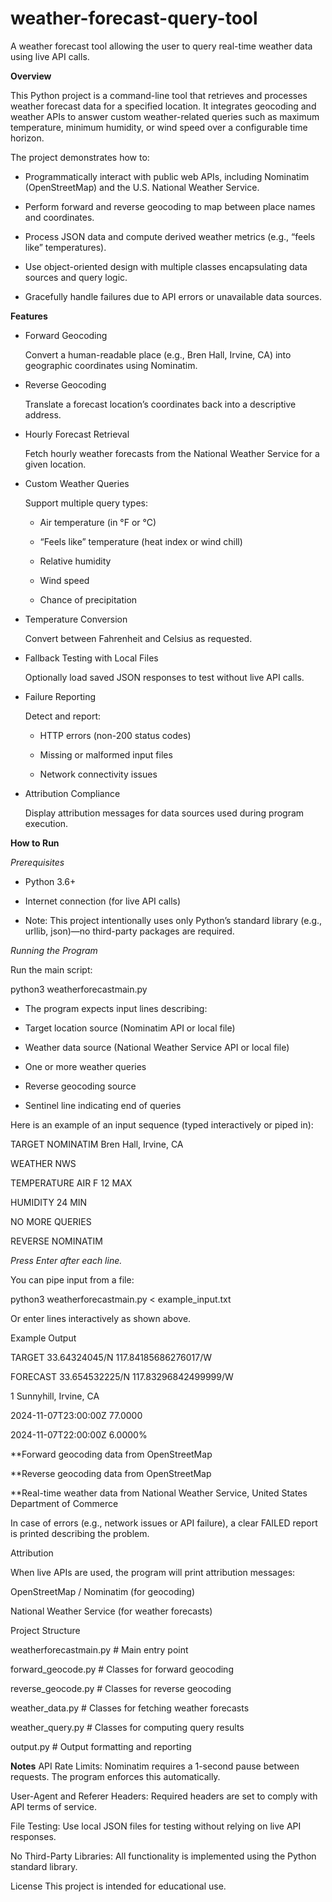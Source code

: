 # weather-forecast-query-tool
A weather forecast tool allowing the user to query real-time weather data using live API calls.

**Overview**

This Python project is a command-line tool that retrieves and processes weather forecast data for a specified location. It integrates geocoding and weather APIs to answer custom weather-related queries such as maximum temperature, minimum humidity, or wind speed over a configurable time horizon.

The project demonstrates how to:

- Programmatically interact with public web APIs, including Nominatim (OpenStreetMap) and the U.S. National Weather Service.

- Perform forward and reverse geocoding to map between place names and coordinates.

- Process JSON data and compute derived weather metrics (e.g., “feels like” temperatures).

- Use object-oriented design with multiple classes encapsulating data sources and query logic.

- Gracefully handle failures due to API errors or unavailable data sources.

**Features**

- Forward Geocoding

    Convert a human-readable place (e.g., Bren Hall, Irvine, CA) into geographic coordinates using Nominatim.

- Reverse Geocoding

    Translate a forecast location’s coordinates back into a descriptive address.

- Hourly Forecast Retrieval

    Fetch hourly weather forecasts from the National Weather Service for a given location.

- Custom Weather Queries

    Support multiple query types:

    - Air temperature (in °F or °C)

    - “Feels like” temperature (heat index or wind chill)

    - Relative humidity

    - Wind speed

    - Chance of precipitation

- Temperature Conversion

    Convert between Fahrenheit and Celsius as requested.

- Fallback Testing with Local Files

    Optionally load saved JSON responses to test without live API calls.

- Failure Reporting

    Detect and report:
  
    - HTTP errors (non-200 status codes)

    - Missing or malformed input files

    - Network connectivity issues

- Attribution Compliance

    Display attribution messages for data sources used during program execution.

**How to Run**

_Prerequisites_
- Python 3.6+

- Internet connection (for live API calls)

- Note: This project intentionally uses only Python’s standard library (e.g., urllib, json)—no third-party packages are required.

_Running the Program_

Run the main script:

python3 weatherforecastmain.py

- The program expects input lines describing:

- Target location source (Nominatim API or local file)

- Weather data source (National Weather Service API or local file)

- One or more weather queries

- Reverse geocoding source

- Sentinel line indicating end of queries



Here is an example of an input sequence (typed interactively or piped in):

TARGET NOMINATIM Bren Hall, Irvine, CA

WEATHER NWS

TEMPERATURE AIR F 12 MAX

HUMIDITY 24 MIN

NO MORE QUERIES

REVERSE NOMINATIM

_Press Enter after each line._    




You can pipe input from a file:

python3 weatherforecastmain.py < example_input.txt    



Or enter lines interactively as shown above.    



Example Output

TARGET 33.64324045/N 117.84185686276017/W

FORECAST 33.654532225/N 117.83296842499999/W

1 Sunnyhill, Irvine, CA

2024-11-07T23:00:00Z 77.0000

2024-11-07T22:00:00Z 6.0000%

**Forward geocoding data from OpenStreetMap

**Reverse geocoding data from OpenStreetMap

**Real-time weather data from National Weather Service, United States Department of Commerce    



In case of errors (e.g., network issues or API failure), a clear FAILED report is printed describing the problem.    



Attribution

When live APIs are used, the program will print attribution messages:

OpenStreetMap / Nominatim (for geocoding)

National Weather Service (for weather forecasts)    



Project Structure

weatherforecastmain.py             # Main entry point

forward_geocode.py      # Classes for forward geocoding

reverse_geocode.py      # Classes for reverse geocoding

weather_data.py         # Classes for fetching weather forecasts

weather_query.py        # Classes for computing query results

output.py               # Output formatting and reporting    




**Notes**
API Rate Limits: Nominatim requires a 1-second pause between requests. The program enforces this automatically.

User-Agent and Referer Headers: Required headers are set to comply with API terms of service.

File Testing: Use local JSON files for testing without relying on live API responses.

No Third-Party Libraries: All functionality is implemented using the Python standard library.

License
This project is intended for educational use.
